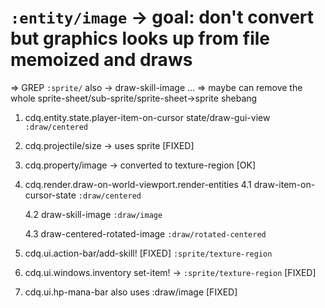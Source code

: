 # `:entity/image` -> goal: don't convert but graphics looks up from file memoized and draws

=> GREP `:sprite/` also -> draw-skill-image ...
=> maybe can remove the whole sprite-sheet/sub-sprite/sprite-sheet->sprite shebang

1. cdq.entity.state.player-item-on-cursor
    state/draw-gui-view `:draw/centered`

2. cdq.projectile/size  -> uses sprite [FIXED]

3. cdq.property/image -> converted to texture-region [OK]

4. cdq.render.draw-on-world-viewport.render-entities
    4.1 draw-item-on-cursor-state
        `:draw/centered`

    4.2 draw-skill-image
        `:draw/image`

    4.3 draw-centered-rotated-image
        `:draw/rotated-centered`

5. cdq.ui.action-bar/add-skill! [FIXED]
    `:sprite/texture-region`

6. cdq.ui.windows.inventory
    set-item! -> `:sprite/texture-region` [FIXED]

7. cdq.ui.hp-mana-bar also uses :draw/image [FIXED]

